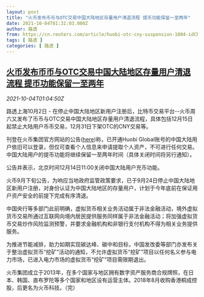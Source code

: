 ```yaml
---
layout: post
title: "火币发布币币与OTC交易中国大陆地区存量用户清退流程 提币功能保留一至两年"
date: 2021-10-04T01:31:03.000Z
author: 路透
from: https://cn.reuters.com/article/huobi-otc-cny-suspension-1004-idCNKBS2GU01Y
tags: [ 路透 ]
categories: [ 路透 ]
---
```

<!--1633311063000-->
[火币发布币币与OTC交易中国大陆地区存量用户清退流程 提币功能保留一至两年](https://cn.reuters.com/article/huobi-otc-cny-suspension-1004-idCNKBS2GU01Y)
------

<div>
<div><i>2021-10-04T01:04:50Z</i></div><p>路透上海10月2日 - 在停止中国大陆地区新用户注册后，比特币交易平台--火币周六又发布了币币与OTC交易中国大陆地区存量用户清退流程，具体包括12月15日起禁止大陆用户币币交易，12月31日下架OTC的CNY交易等。</p><p>刊登在火币集团官方网站的公告(<a href="https://www.huobi.com/support/zh-cn/detail/64887380267993">here</a>)称，已开通Huobi Global账号的中国大陆用户依旧可以登录，但仅可查看个人信息来申请提取个人资产，不可进行任何交易。中国大陆用户的提币功能将继续保留一至两年时间（具体关闭时间将另行通知）。</p><p>公告并表示，北京时间12月14日11:00关闭中国大陆用户充币功能。</p><p>火币9月下旬公告，为响应当地政府监管政策要求，已于9月24日停止中国大陆地区新用户注册，对身份认证为中国大陆地区的存量用户，计划于今年底前在保证用户资产安全的前提下完成有序清退。</p><p>中国央行等多部门此前明确，虚拟货币相关业务活动属于非法金融活动，境外虚拟货币交易所通过互联网向境内居民提供服务同样属于非法金融活动；将加强虚拟货币交易炒作风险监测预警，并要求金融机构和非银行支付机构不得为相关业务提供服务。</p><p>为推进节能减排，助力如期实现碳达峰、碳中和目标，中国发改委等部门亦发布关于整治虚拟货币“挖矿”活动的通知，不允许虚拟货币“挖矿”项目以任何名义参与电力市场，已进入电力市场的虚拟货币“挖矿”项目需限期退出。</p><p>火币集团成立于2013年，在多个国家与地区拥有数字资产服务商合规牌照，在日本、韩国、直布罗陀等多个国家和地区设有运营主体。2018年8月收购香港桐成控股，后更名为火币科技。（完） </p>
</div>
